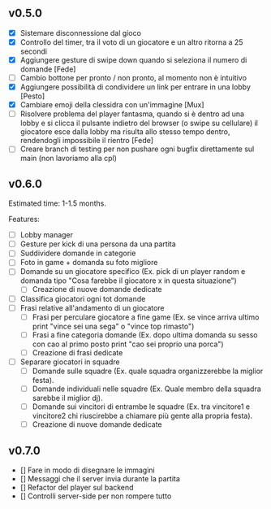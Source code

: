 
## v0.5.0

- [x] Sistemare disconnessione dal gioco
- [x] Controllo del timer, tra il voto di un giocatore e un altro ritorna a 25 secondi
- [x] Aggiungere gesture di swipe down quando si seleziona il numero di domande [Fede]
- [ ] Cambio bottone per pronto / non pronto, al momento non è intuitivo
- [x] Aggiungere possibilità di condividere un link per entrare in una lobby [Pesto]
- [x] Cambiare emoji della clessidra con un'immagine  [Mux]
- [ ] Risolvere problema del player fantasma, quando si è dentro ad una lobby e si clicca il pulsante indietro del browser (o swipe su cellulare) il giocatore esce dalla lobby ma risulta allo stesso tempo dentro, rendendogli impossibile il rientro [Fede]
- [ ] Creare branch di testing per non pushare ogni bugfix direttamente sul main (non lavoriamo alla cpl)

## v0.6.0

Estimated time: 1-1.5 months.

Features:

- [ ] Lobby manager
- [ ] Gesture per kick di una persona da una partita
- [ ] Suddividere domande in categorie
- [ ] Foto in game + domanda su foto migliore
- [ ] Domande su un giocatore specifico (Ex. pick di un player random e domanda tipo "Cosa farebbe il giocatore x in questa situazione")
  - [ ] Creazione di nuove domande dedicate
- [ ] Classifica giocatori ogni tot domande
- [ ] Frasi relative all'andamento di un giocatore
  - [ ] Frasi per perculare giocatore a fine game (Ex. se vince arriva ultimo print "vince sei una sega" o "vince top rimasto")
  - [ ] Frasi a fine categoria domande (Ex. dopo ultima domanda su sesso con cao al primo posto print "cao sei proprio una porca")
  - [ ] Creazione di frasi dedicate
- [ ] Separare giocatori in squadre
  - [ ] Domande sulle squadre (Ex. quale squadra organizzerebbe la miglior festa).
  - [ ] Domande individuali nelle squadre (Ex. Quale membro della squadra sarebbe il miglior dj).
  - [ ] Domande sui vincitori di entrambe le squadre (Ex. tra vincitore1 e vincitore2 chi riuscirebbe a chiamare più gente alla propria festa).
  - [ ] Creazione di nuove domande dedicate

## v0.7.0

- [] Fare in modo di disegnare le immagini
- [] Messaggi che il server invia durante la partita
- [] Refactor del player sul backend
- [] Controlli server-side per non rompere tutto
